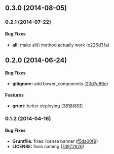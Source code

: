 <a name="0.3.0"></a>
## 0.3.0 (2014-08-05)


<a name="0.2.1"></a>
### 0.2.1 (2014-07-22)


#### Bug Fixes

* **all:** make all() method actually work ([e226d31a](https://github.com/sofa/sofa-q-service/commit/e226d31a91b507e70d39c7be766dc9eb51d90eb3))


<a name="0.2.0"></a>
## 0.2.0 (2014-06-24)


#### Bug Fixes

* **gitignore:** add bower_components ([20d7c86e](https://github.com/sofa/sofa-q-service/commit/20d7c86e0b298594d698de90e127028352933537))


#### Features

* **grunt:** better deploying ([3818f801](https://github.com/sofa/sofa-q-service/commit/3818f80132913ab6c1572daace58d0fd1433fcdd))


<a name="0.1.2"></a>
### 0.1.2 (2014-04-16)


#### Bug Fixes

* **Gruntfile:** fixes license banner ([f5da00f9](https://github.com/sofa/sofa-q-service/commit/f5da00f95ff665cac6a3b636308865e554ed50f7))
* **LICENSE:** fixes naming ([7d972626](https://github.com/sofa/sofa-q-service/commit/7d9726268c621714d86ec42dbe6f1870066bf07e))

